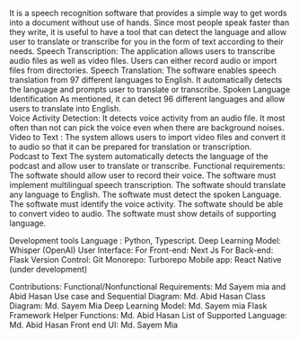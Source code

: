 It is a speech recognition software that provides a simple way to get words into a document without use of hands. Since most people speak faster than they write, it is useful to have a tool that can detect the language and allow user to translate or transcribe for you in the form of text according to their needs. 
Speech Transcription:
The application allows users to transcribe audio files as well as video files. Users can either record audio or import files from directories.
Speech Translation:
The software enables speech translation from 97 different languages to English. It automatically detects the language and prompts user to translate or transcribe.
Spoken Language Identification
As mentioned, it can detect 96 different languages and allow users to translate into English.   
Voice Activity Detection:
It detects voice activity from an audio file. It most often than not can pick the voice even when there are background noises.
Video to Text :
The system allows users to import video files and convert it to audio so that it can be prepared for translation or transcription.  
 Podcast to Text
 The system automatically detects the language of the podcast and allow user to translate or transcribe. 
Functional requirements:
The softwate should allow user to record their voice.
The software must implement multilingual speech transcription.
The softwate should translate any language to English.
The softwate must detect the spoken Language.
The softwate must identify the voice activity.
The softwate should be able to convert video to audio.
The softwate must show details of supporting language.

Development tools
Language : Python, Typescript.
Deep Learning Model: Whisper (OpenAI)
User Interface:
For Front-end: Next Js
For Back-end: Flask
Version Control: Git
Monorepo: Turborepo
Mobile app: React Native (under development)

Contributions:
Functional/Nonfunctional Requirements:
Md Sayem mia and Abid Hasan
Use case and Sequential Diagram: Md. Abid Hasan
Class Diagram: Md. Sayem Mia
Deep Learning Model: Md. Sayem mia
Flask Framework Helper Functions: Md. Abid Hasan
List of Supported Language: Md. Abid Hasan
Front end UI: Md. Sayem Mia
